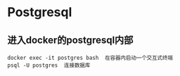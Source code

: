 #  Postgresql
##  进入docker的postgresql内部
```
docker exec -it postgres bash  在容器内启动一个交互式终端  
psql -U postgres  连接数据库
```
